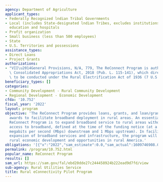 ```yaml
---
agency: Department of Agriculture
applicant_types:
- Federally Recognized lndian Tribal Governments
- Local (includes State-designated lndian Tribes, excludes institutions of higher
  education and hospitals
- Profit organization
- Small business (less than 500 employees)
- State
- U.S. Territories and possessions
assistance_types:
- Direct Loans
- Project Grants
authorizations:
- "VII\u2014General Provisions, N/A, 779, The ReConnect Program is authorized by the\
  \ Consolidated Appropriations Act, 2018 (Pub. L. 115-141), which directs the pilot\
  \ to be conducted under the Rural Electrification Act of 1936 (7 U.S.C. 901 et seq.)."
beneficiary_types: []
categories:
- Community Development - Rural Community Development
- Regional Development - Economic Development
cfda: '10.752'
fiscal_year: '2022'
layout: program
objective: 'The ReConnect Program provides loans, grants, and loan/grant combination
  awards to facilitate broadband deployment in rural areas. An essential goal of the
  ReConnect Program is to expand broadband service to rural areas without sufficient
  access to broadband, defined at the time of the funding notice (at a minimum: 10
  megabits per second (Mbps) downstream and 1 Mbps upstream). In facilitating the
  expansion of broadband services and infrastructure, the program will fuel long-term
  rural economic development and opportunities in rural America.'
obligations: '[{"x":"2022","sam_estimate":0.0,"sam_actual":1609746908.0,"usa_spending_actual":450597741.0},{"x":"2023","sam_estimate":2088000000.0,"sam_actual":0.0,"usa_spending_actual":666648660.0},{"x":"2024","sam_estimate":0.0,"sam_actual":0.0,"usa_spending_actual":0.0}]'
permalink: /program/10.752.html
popular_name: ReConnect Program
results: []
sam_url: https://sam.gov/fal/ebd20dde27c244458924b222ead9d7fd/view
sub-agency: Rural Utilities Service
title: Rural eConnectivity Pilot Program
---
```

